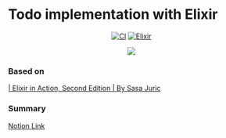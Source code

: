 # Todo implementation with Elixir
<div align="center">

[![CI](https://github.com/euidong/elixir-todo/actions/workflows/elixir.yml/badge.svg)](https://github.com/euidong/elixir-todo/actions/workflows/elixir.yml)
[![Elixir](https://img.shields.io/badge/Elixir-1.12-orange)](https://devdocs.io/c/)

</div>

<div align="center">
  <img src="https://learning.oreilly.com/covers/urn:orm:book:9781617295027/400w/">
</div>

### Based on 

[| Elixir in Action, Second Edition | By Sasa Juric](https://learning.oreilly.com/library/view/elixir-in-action/9781617295027/)

### Summary

[Notion Link](https://superficial-citrus-bc8.notion.site/Elixir-124df731d25542fe904fa6e839bc63c0)


